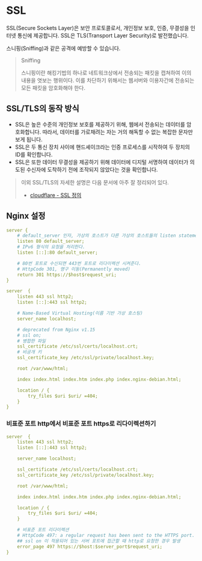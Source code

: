 # SSL

SSL(Secure Sockets Layer)은 보안 프로토콜로서, 개인정보 보호, 인증, 무결성을 인터넷 통신에 제공합니다. SSL은 TLS(Transport Layer Security)로 발전했습니다.

스니핑(Sniffing)과 같은 공격에 예방할 수 있습니다.

> Sniffing
>
> 스니핑이란 해킹기법의 하나로 네트워크상에서 전송되는 패킷을 캡쳐하여 이의 내용을 엿보는 행위이다.
> 이를 차단하기 위해서는 웹서버와 이용자간에 전송되는 모든 패킷을 암호화해야 한다.

## SSL/TLS의 동작 방식

- SSL은 높은 수준의 개인정보 보호를 제공하기 위해, 웹에서 전송되는 데이터를 암호화합니다. 따라서, 데이터를 가로채려는 자는 거의 해독할 수 없는 복잡한 문자만 보게 됩니다.
- SSL은 두 통신 장치 사이에 핸드셰이크라는 인증 프로세스를 시작하여 두 장치의 ID를 확인합니다.
- SSL은 또한 데이터 무결성을 제공하기 위해 데이터에 디지털 서명하여 데이터가 의도된 수신자에 도착하기 전에 조작되지 않았다는 것을 확인합니다.

> 이외 SSL/TLS의 자세한 설명은 다음 문서에 아주 잘 정리되어 있다.
>
> - [cloudflare - SSL 정의](https://www.cloudflare.com/ko-kr/learning/ssl/what-is-ssl/)

## Nginx 설정

```yml
server {
    # default_server 인자, 가상의 호스트가 다른 가상의 호스트들의 listen statement와 매치되지 않는 모든 요청에 응답한다.
    listen 80 default_server;
    # IPv6 형식의 요청을 처리한다.
    listen [::]:80 default_server;

    # 80번 포트로 수신되면 443번 포트로 리다이렉션 시켜준다.
    # HttpCode 301, 영구 이동(Permanently moved)
    return 301 https://$host$request_uri;
}

server	{
    listen 443 ssl http2;
    listen [::]:443 ssl http2;

    # Name-Based Virtual Hosting(이름 기반 가상 호스팅)
    server_name localhost;

    # deprecated from Nginx v1.15
    # ssl on;
    # 병합한 파일
    ssl_certificate /etc/ssl/certs/localhost.crt;
    # 비공개 키
    ssl_certificate_key /etc/ssl/private/localhost.key;

    root /var/www/html;

    index index.html index.htm index.php index.nginx-debian.html;

    location / {
        try_files $uri $uri/ =404;
    }
}
```

### 비표준 포트 http에서 비표준 포트 https로 리다이렉션하기

```yml
server	{
    listen 443 ssl http2;
    listen [::]:443 ssl http2;

    server_name localhost;

    ssl_certificate /etc/ssl/certs/localhost.crt;
    ssl_certificate_key /etc/ssl/private/localhost.key;

    root /var/www/html;

    index index.html index.htm index.php index.nginx-debian.html;

    location / {
        try_files $uri $uri/ =404;
    }

    # 비표준 포트 리다이렉션
    # HttpCode 497: a regular request has been sent to the HTTPS port.
    ## ssl on 이 적용되어 있는 서버 포트에 접근할 때 http로 요청한 경우 발생
    error_page 497 https://$host:$server_port$request_uri;
}
```

```

```
